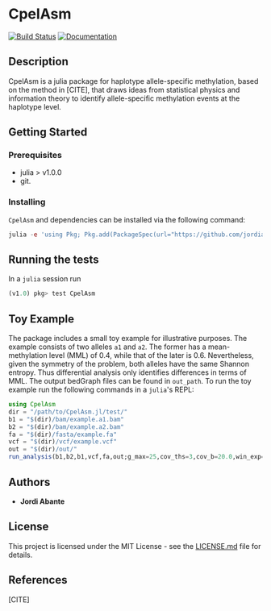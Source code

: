 # CpelAsm

[![Build Status](https://travis-ci.com/jordiabante/CpelAsm.jl.svg?token=XZfbD5CqoU7r1YJmmbNE&branch=master)](https://travis-ci.com/jordiabante/CpelAsm.jl)
[![Documentation](https://img.shields.io/badge/docs-stable-blue.svg)](https://jordiabante.github.io/CpelAsm.jl/dev/)

## Description

CpelAsm is a julia package for haplotype allele-specific methylation, based
on the method in [CITE], that draws ideas from statistical physics and
information theory to identify allele-specific methylation events at the
haplotype level.

## Getting Started

### Prerequisites

* julia > v1.0.0
* git.

### Installing

`CpelAsm` and dependencies can be installed via the following command:
```julia
julia -e 'using Pkg; Pkg.add(PackageSpec(url="https://github.com/jordiabante/CpelAsm.jl.git"))'
```

## Running the tests

In a `julia` session run
```julia
(v1.0) pkg> test CpelAsm
```

## Toy Example

The package includes a small toy example for illustrative purposes.
The example consists of two alleles `a1` and `a2`. The former has a
mean-methylation level (MML) of 0.4, while that of the later is 0.6.
Nevertheless, given the symmetry of the problem, both alleles have
the same Shannon entropy. Thus differential  analysis only identifies
differences in terms of MML. The output bedGraph files can be found
in `out_path`. To run the toy example run the following commands in
a `julia`'s REPL:

```julia
using CpelAsm
dir = "/path/to/CpelAsm.jl/test/"
b1 = "$(dir)/bam/example.a1.bam"
b2 = "$(dir)/bam/example.a2.bam"
fa = "$(dir)/fasta/example.fa"
vcf = "$(dir)/vcf/example.vcf"
out = "$(dir)/out/"
run_analysis(b1,b2,b1,vcf,fa,out;g_max=25,cov_ths=3,cov_b=20.0,win_exp=10,n_null=100,n_max=10)
```

## Authors

* **Jordi Abante**

## License

This project is licensed under the MIT License - see the [LICENSE.md](LICENSE.md)
file for details.

## References
[CITE]
